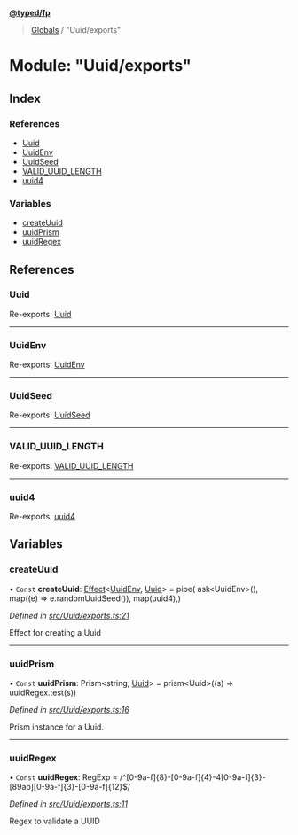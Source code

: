 **[@typed/fp](../README.md)**

> [Globals](../globals.md) / "Uuid/exports"

# Module: "Uuid/exports"

## Index

### References

* [Uuid](_uuid_exports_.md#uuid)
* [UuidEnv](_uuid_exports_.md#uuidenv)
* [UuidSeed](_uuid_exports_.md#uuidseed)
* [VALID\_UUID\_LENGTH](_uuid_exports_.md#valid_uuid_length)
* [uuid4](_uuid_exports_.md#uuid4)

### Variables

* [createUuid](_uuid_exports_.md#createuuid)
* [uuidPrism](_uuid_exports_.md#uuidprism)
* [uuidRegex](_uuid_exports_.md#uuidregex)

## References

### Uuid

Re-exports: [Uuid](_uuid_common_.uuid.md)

___

### UuidEnv

Re-exports: [UuidEnv](../interfaces/_uuid_common_.uuidenv.md)

___

### UuidSeed

Re-exports: [UuidSeed](_uuid_common_.md#uuidseed)

___

### VALID\_UUID\_LENGTH

Re-exports: [VALID\_UUID\_LENGTH](_uuid_common_.md#valid_uuid_length)

___

### uuid4

Re-exports: [uuid4](_uuid_uuid4_uuid4_.md#uuid4)

## Variables

### createUuid

• `Const` **createUuid**: [Effect](_effect_effect_.effect.md)\<[UuidEnv](../interfaces/_uuid_common_.uuidenv.md), [Uuid](_uuid_common_.uuid.md)> = pipe( ask\<UuidEnv>(), map((e) => e.randomUuidSeed()), map(uuid4),)

*Defined in [src/Uuid/exports.ts:21](https://github.com/TylorS/typed-fp/blob/8639976/src/Uuid/exports.ts#L21)*

Effect for creating a Uuid

___

### uuidPrism

• `Const` **uuidPrism**: Prism\<string, [Uuid](_uuid_common_.uuid.md)> = prism\<Uuid>((s) => uuidRegex.test(s))

*Defined in [src/Uuid/exports.ts:16](https://github.com/TylorS/typed-fp/blob/8639976/src/Uuid/exports.ts#L16)*

Prism instance for a Uuid.

___

### uuidRegex

• `Const` **uuidRegex**: RegExp = /^[0-9a-f]{8}-[0-9a-f]{4}-4[0-9a-f]{3}-[89ab][0-9a-f]{3}-[0-9a-f]{12}$/

*Defined in [src/Uuid/exports.ts:11](https://github.com/TylorS/typed-fp/blob/8639976/src/Uuid/exports.ts#L11)*

Regex to validate a UUID
